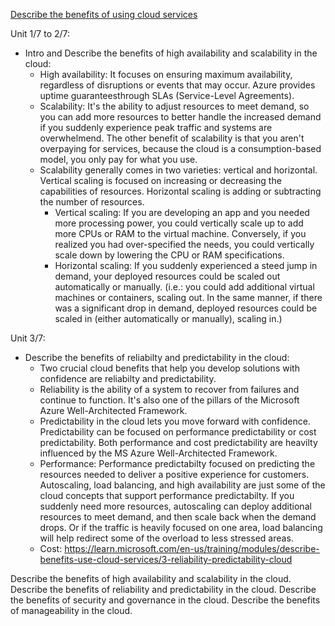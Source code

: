 [Describe the benefits of using cloud services](https://learn.microsoft.com/en-us/training/modules/describe-benefits-use-cloud-services/)

Unit 1/7 to 2/7:
  - Intro and Describe the benefits of high availability and scalability in the cloud:
    - High availability: It focuses on ensuring maximum availability, regardless of disruptions or events that may occur. Azure provides uptime guaranteesthrough SLAs (Service-Level Agreements).
    - Scalability: It's the ability to adjust resources to meet demand, so you can add more resources to better handle the increased demand if you suddenly experience peak traffic and systems are overwhelmend. The other benefit of scalability is that you aren't overpaying for services, because the cloud is a consumption-based model, you only pay for what you use.
    - Scalability generally comes in two varieties: vertical and horizontal. Vertical scaling is focused on increasing or decreasing the capabilities of resources. Horizontal scaling is adding or subtracting the number of resources.
      - Vertical scaling: If you are developing an app and you needed more processing power, you could vertically scale up to add more CPUs or RAM to the virtual machine. Conversely, if you realized you had over-specified the needs, you could vertically scale down by lowering the CPU or RAM specifications.
      - Horizontal scaling: If you suddenly experienced a steed jump in demand, your deployed resources could be scaled out automatically or manually. (i.e.: you could add additional virtual machines or containers, scaling out. In the same manner, if there was a significant drop in demand, deployed resources could be scaled in (either automatically or manually), scaling in.)
     

 Unit 3/7:
   - Describe the benefits of reliabilty and predictability in the cloud:
     - Two crucial cloud benefits that help you develop solutions with confidence are reliabilty and predictability.
     - Reliability is the ability of a system to recover from failures and continue to function. It's also one of the pillars of the Microsoft Azure Well-Architected Framework.
     - Predictability in the cloud lets you move forward with confidence. Predictability can be focused on performance predictability or cost predictability. Both performance and cost predictability are heavilty influenced by the MS Azure Well-Architected Framework.
     - Performance: Performance predictabilty focused on predicting the resources needed to deliver a positive experience for customers. Autoscaling, load balancing, and high availability are just some of the cloud concepts that support performance predictabilty. If you suddenly need more resources, autoscaling can deploy additional resources to meet demand, and then scale back when the demand drops. Or if the traffic is heavily focused on one area, load balancing will help redirect some of the overload to less stressed areas.
     - Cost: https://learn.microsoft.com/en-us/training/modules/describe-benefits-use-cloud-services/3-reliability-predictability-cloud










Describe the benefits of high availability and scalability in the cloud.
Describe the benefits of reliability and predictability in the cloud.
Describe the benefits of security and governance in the cloud.
Describe the benefits of manageability in the cloud.

